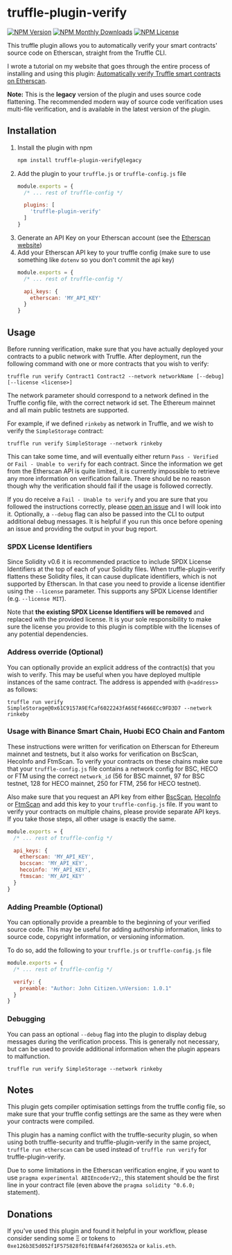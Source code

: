 # truffle-plugin-verify
[![NPM Version](https://img.shields.io/npm/v/truffle-plugin-verify.svg)](https://www.npmjs.com/package/truffle-plugin-verify)
[![NPM Monthly Downloads](https://img.shields.io/npm/dm/truffle-plugin-verify.svg)](https://www.npmjs.com/package/truffle-plugin-verify)
[![NPM License](https://img.shields.io/npm/l/truffle-assertions.svg)](https://www.npmjs.com/package/truffle-plugin-verify)

This truffle plugin allows you to automatically verify your smart contracts' source code on Etherscan, straight from the Truffle CLI.

I wrote a tutorial on my website that goes through the entire process of installing and using this plugin: [Automatically verify Truffle smart contracts on Etherscan](https://kalis.me/verify-truffle-smart-contracts-etherscan/).

**Note:** This is the **legacy** version of the plugin and uses source code flattening. The recommended modern way of source code verification uses multi-file verification, and is available in the latest version of the plugin.

## Installation
1. Install the plugin with npm
    ```sh
    npm install truffle-plugin-verify@legacy
    ```
2. Add the plugin to your `truffle.js` or `truffle-config.js` file
    ```js
    module.exports = {
      /* ... rest of truffle-config */

      plugins: [
        'truffle-plugin-verify'
      ]
    }
    ```
3. Generate an API Key on your Etherscan account (see the [Etherscan website](https://etherscan.io/apis))
4. Add your Etherscan API key to your truffle config (make sure to use something like `dotenv` so you don't commit the api key)
    ```js
    module.exports = {
      /* ... rest of truffle-config */

      api_keys: {
        etherscan: 'MY_API_KEY'
      }
    }
    ```

## Usage
Before running verification, make sure that you have actually deployed your contracts to a public network with Truffle. After deployment, run the following command with one or more contracts that you wish to verify:

```
truffle run verify Contract1 Contract2 --network networkName [--debug] [--license <license>]
```

The network parameter should correspond to a network defined in the Truffle config file, with the correct network id set. The Ethereum mainnet and all main public testnets are supported.

For example, if we defined `rinkeby` as network in Truffle, and we wish to verify the `SimpleStorage` contract:

```
truffle run verify SimpleStorage --network rinkeby
```

This can take some time, and will eventually either return `Pass - Verified` or `Fail - Unable to verify` for each contract. Since the information we get from the Etherscan API is quite limited, it is currently impossible to retrieve any more information on verification failure. There should be no reason though why the verification should fail if the usage is followed correctly.

If you do receive a `Fail - Unable to verify` and you are sure that you followed the instructions correctly, please [open an issue](/issues/new) and I will look into it. Optionally, a `--debug` flag can also be passed into the CLI to output additional debug messages. It is helpful if you run this once before opening an issue and providing the output in your bug report.

### SPDX License Identifiers
Since Solidity v0.6 it is recommended practice to include SPDX License Identifiers at the top of each of your Solidity files. When truffle-plugin-verify flattens these Solidity files, it can cause duplicate identifiers, which is not supported by Etherscan. In that case you need to provide a license identifier using the `--license` parameter. This supports any SPDX License Identifier (e.g. `--license MIT`).

Note that **the existing SPDX License Identifiers will be removed** and replaced with the provided license. It is your sole responsibility to make sure the license you provide to this plugin is comptible with the licenses of any potential dependencies.

### Address override (Optional)
You can optionally provide an explicit address of the contract(s) that you wish to verify. This may be useful when you have deployed multiple instances of the same contract. The address is appended with `@<address>` as follows:
```
truffle run verify SimpleStorage@0x61C9157A9EfCaf6022243fA65Ef4666ECc9FD3D7 --network rinkeby
```

### Usage with Binance Smart Chain, Huobi ECO Chain and Fantom
These instructions were written for verification on Etherscan for Ethereum mainnet and testnets, but it also works for verification on BscScan, HecoInfo and FtmScan. To verify your contracts on these chains make sure that your `truffle-config.js` file contains a network config for BSC, HECO or FTM using the correct `network_id` (56 for BSC mainnet, 97 for BSC testnet, 128 for HECO mainnet, 250 for FTM, 256 for HECO testnet).

Also make sure that you request an API key from either [BscScan](https://bscscan.com), [HecoInfo](https://hecoinfo.com) or [FtmScan](https://ftmscan.com) and add this key to your `truffle-config.js` file. If you want to verify your contracts on multiple chains, please provide separate API keys. If you take those steps, all other usage is exactly the same.

```js
module.exports = {
  /* ... rest of truffle-config */

  api_keys: {
    etherscan: 'MY_API_KEY',
    bscscan: 'MY_API_KEY',
    hecoinfo: 'MY_API_KEY',
    ftmscan: 'MY_API_KEY'
  }
}
```

### Adding Preamble (Optional)
You can optionally provide a preamble to the beginning of your verified source code. This may be useful for adding authorship information, links to source code, copyright information, or versioning information.

To do so, add the following to your `truffle.js` or `truffle-config.js` file
```js
module.exports = {
  /* ... rest of truffle-config */

  verify: {
    preamble: "Author: John Citizen.\nVersion: 1.0.1"
  }
}
```

### Debugging
You can pass an optional `--debug` flag into the plugin to display debug messages during the verification process. This is generally not necessary, but can be used to provide additional information when the plugin appears to malfunction.

```
truffle run verify SimpleStorage --network rinkeby
```

## Notes
This plugin gets compiler optimisation settings from the truffle config file, so make sure that your truffle config settings are the same as they were when your contracts were compiled.

This plugin has a naming conflict with the truffle-security plugin, so when using both truffle-security and truffle-plugin-verify in the same project, `truffle run etherscan` can be used instead of `truffle run verify` for truffle-plugin-verify.

Due to some limitations in the Etherscan verification engine, if you want to use `pragma experimental ABIEncoderV2;`, this statement should be the first line in your contract file (even above the `pragma solidity ^0.6.0;` statement).

## Donations
If you've used this plugin and found it helpful in your workflow, please consider sending some Ξ or tokens to `0xe126b3E5d052f1F575828f61fEBA4f4f2603652a` or `kalis.eth`.
